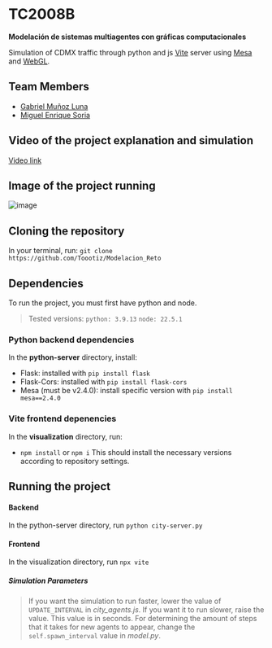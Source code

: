# TC2008B
**Modelación de sistemas multiagentes con gráficas computacionales**

Simulation of CDMX traffic through python and js [Vite](https://es.vitejs.dev/guide/) server using [Mesa](https://mesa.readthedocs.io) and [WebGL](https://idk.com).

## Team Members

- [Gabriel Muñoz Luna](https://github.com/Toootiz)
- [Miguel Enrique Soria](https://github.com/mesc2004)

## Video of the project explanation and simulation
[Video link](https://www.youtube.com/watch?v=N64wJhSg8BI)

## Image of the project running
![image](https://github.com/user-attachments/assets/59f1332d-46f6-486d-9a68-10690c9cd723)


## Cloning the repository

In your terminal, run:
    ```
    git clone https://github.com/Toootiz/Modelacion_Reto
    ```
    
## Dependencies
To run the project, you must first have python and node.
> Tested versions: `python: 3.9.13`  `node: 22.5.1`

### Python backend dependencies
In the **python-server** directory, install:
- Flask: installed with `pip install flask`
- Flask-Cors: installed with `pip install flask-cors`
- Mesa (must be v2.4.0): install specific version with `pip install mesa==2.4.0`

### Vite frontend depenencies
In the **visualization** directory, run:
- `npm install` or `npm i`
This should install the necessary versions according to repository settings.

## Running the project

#### Backend
In the python-server directory, run `python city-server.py`

#### Frontend
In the visualization directory, run `npx vite`

##### Simulation Parameters
> If you want the simulation to run faster, lower the value of `UPDATE_INTERVAL` in *city_agents.js*. If you want it to run slower, raise the value. This value is in seconds.
> For determining the amount of steps that it takes for new agents to appear, change the `self.spawn_interval` value in *model.py*.
